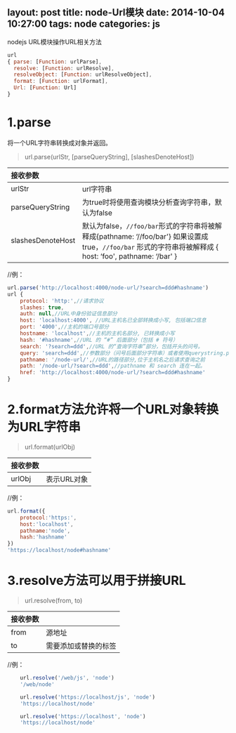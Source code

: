 layout: post
title: node-Url模块
date: 2014-10-04 10:27:00
tags: node
categories: js
---

nodejs URL模块操作URL相关方法

<!-- more -->
```javascript
url
{ parse: [Function: urlParse],
  resolve: [Function: urlResolve],
  resolveObject: [Function: urlResolveObject],
  format: [Function: urlFormat],
  Url: [Function: Url]
}
```

1.parse
===
将一个URL字符串转换成对象并返回。
> url.parse(urlStr, [parseQueryString], [slashesDenoteHost])

| 接收参数      |      |
| :------------- |:-----------|
| urlStr      | url字符串      |
| parseQueryString   | 为true时将使用查询模块分析查询字符串，默认为false   |
| slashesDenoteHost  | 默认为false，`//foo/bar`形式的字符串将被解释成{pathname: ‘//foo/bar'} 如果设置成true，`//foo/bar` 形式的字符串将被解释成  { host: ‘foo', pathname: ‘/bar' }      |


//例：
```javascript
url.parse('http://localhost:4000/node-url/?search=ddd#hashname')
url {
	protocol: 'http:',//请求协议
	slashes: true,
	auth: null,//URL中身份验证信息部分
	host: 'localhost:4000', //URL主机名已全部转换成小写, 包括端口信息
	port: '4000',//主机的端口号部分
	hostname: 'localhost',//主机的主机名部分, 已转换成小写
	hash: '#hashname',//URL 的 “#” 后面部分（包括 # 符号）
	search: '?search=ddd',//URL 的“查询字符串”部分，包括开头的问号。
	query: 'search=ddd',//参数部分（问号后面部分字符串）或者使用querystring.parse() 解析后返回的对象。
	pathname: '/node-url/',//URL的路径部分,位于主机名之后请求查询之前
	path: '/node-url/?search=ddd',//pathname 和 search 连在一起。
	href: 'http://localhost:4000/node-url/?search=ddd#hashname'
}
```

2.format方法允许将一个URL对象转换为URL字符串
===

>url.format(urlObj)

| 接收参数      |      |
| :------------- |:-----------|
| urlObj      | 表示URL对象 |

//例：
```javascript
url.format({
	protocol:'https:',
	host:'localhost',
	pathname:'node',
	hash:'hashname'
})
'https://localhost/node#hashname'
```

3.resolve方法可以用于拼接URL
===
>url.resolve(from, to)

| 接收参数      |      |
| :------------- |:-----------|
| from      | 源地址     |
| to      | 需要添加或替换的标签     |

//例：
```javascript
	url.resolve('/web/js', 'node')
	'/web/node'
```
```javascript
	url.resolve('https://localhost/js', 'node')
	'https://localhost/node'
```
```javascript
	url.resolve('https://localhost', 'node')
	'https://localhost/node'
```

